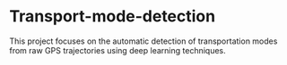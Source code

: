 # Transport-mode-detection
This project focuses on the automatic detection of transportation modes from raw GPS trajectories using deep learning techniques. 
